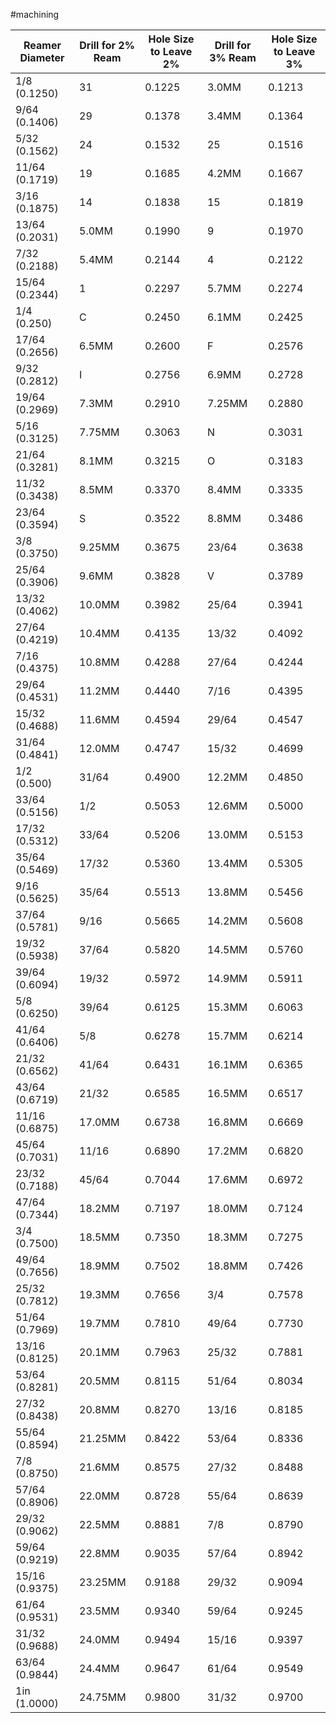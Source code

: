 #machining 

| Reamer Diameter | Drill for 2% Ream | Hole Size to Leave 2% | Drill for 3% Ream | Hole Size to Leave 3% |
| --------------- | ----------------- | --------------------- | ----------------- | --------------------- |
| 1/8 (0.1250)    | 31                | 0.1225                | 3.0MM             | 0.1213                |
| 9/64 (0.1406)   | 29                | 0.1378                | 3.4MM             | 0.1364                |
| 5/32 (0.1562)   | 24                | 0.1532                | 25                | 0.1516                |
| 11/64 (0.1719)  | 19                | 0.1685                | 4.2MM             | 0.1667                |
| 3/16 (0.1875)   | 14                | 0.1838                | 15                | 0.1819                |
| 13/64 (0.2031)  | 5.0MM             | 0.1990                | 9                 | 0.1970                |
| 7/32 (0.2188)   | 5.4MM             | 0.2144                | 4                 | 0.2122                |
| 15/64 (0.2344)  | 1                 | 0.2297                | 5.7MM             | 0.2274                |
| 1/4 (0.250)     | C                 | 0.2450                | 6.1MM             | 0.2425                |
| 17/64 (0.2656)  | 6.5MM             | 0.2600                | F                 | 0.2576                |
| 9/32 (0.2812)   | I                 | 0.2756                | 6.9MM             | 0.2728                |
| 19/64 (0.2969)  | 7.3MM             | 0.2910                | 7.25MM            | 0.2880                |
| 5/16 (0.3125)   | 7.75MM            | 0.3063                | N                 | 0.3031                |
| 21/64 (0.3281)  | 8.1MM             | 0.3215                | O                 | 0.3183                |
| 11/32 (0.3438)  | 8.5MM             | 0.3370                | 8.4MM             | 0.3335                |
| 23/64 (0.3594)  | S                 | 0.3522                | 8.8MM             | 0.3486                |
| 3/8 (0.3750)    | 9.25MM            | 0.3675                | 23/64             | 0.3638                |
| 25/64 (0.3906)  | 9.6MM             | 0.3828                | V                 | 0.3789                |
| 13/32 (0.4062)  | 10.0MM            | 0.3982                | 25/64             | 0.3941                |
| 27/64 (0.4219)  | 10.4MM            | 0.4135                | 13/32             | 0.4092                |
| 7/16 (0.4375)   | 10.8MM            | 0.4288                | 27/64             | 0.4244                |
| 29/64 (0.4531)  | 11.2MM            | 0.4440                | 7/16              | 0.4395                |
| 15/32 (0.4688)  | 11.6MM            | 0.4594                | 29/64             | 0.4547                |
| 31/64 (0.4841)  | 12.0MM            | 0.4747                | 15/32             | 0.4699                |
| 1/2 (0.500)     | 31/64             | 0.4900                | 12.2MM            | 0.4850                |
| 33/64 (0.5156)  | 1/2               | 0.5053                | 12.6MM            | 0.5000                |
| 17/32 (0.5312)  | 33/64             | 0.5206                | 13.0MM            | 0.5153                |
| 35/64 (0.5469)  | 17/32             | 0.5360                | 13.4MM            | 0.5305                |
| 9/16 (0.5625)   | 35/64             | 0.5513                | 13.8MM            | 0.5456                |
| 37/64 (0.5781)  | 9/16              | 0.5665                | 14.2MM            | 0.5608                |
| 19/32 (0.5938)  | 37/64             | 0.5820                | 14.5MM            | 0.5760                |
| 39/64 (0.6094)  | 19/32             | 0.5972                | 14.9MM            | 0.5911                |
| 5/8 (0.6250)    | 39/64             | 0.6125                | 15.3MM            | 0.6063                |
| 41/64 (0.6406)  | 5/8               | 0.6278                | 15.7MM            | 0.6214                |
| 21/32 (0.6562)  | 41/64             | 0.6431                | 16.1MM            | 0.6365                |
| 43/64 (0.6719)  | 21/32             | 0.6585                | 16.5MM            | 0.6517                |
| 11/16 (0.6875)  | 17.0MM            | 0.6738                | 16.8MM            | 0.6669                |
| 45/64 (0.7031)  | 11/16             | 0.6890                | 17.2MM            | 0.6820                |
| 23/32 (0.7188)  | 45/64             | 0.7044                | 17.6MM            | 0.6972                |
| 47/64 (0.7344)  | 18.2MM            | 0.7197                | 18.0MM            | 0.7124                |
| 3/4 (0.7500)    | 18.5MM            | 0.7350                | 18.3MM            | 0.7275                |
| 49/64 (0.7656)  | 18.9MM            | 0.7502                | 18.8MM            | 0.7426                |
| 25/32 (0.7812)  | 19.3MM            | 0.7656                | 3/4               | 0.7578                |
| 51/64 (0.7969)  | 19.7MM            | 0.7810                | 49/64             | 0.7730                |
| 13/16 (0.8125)  | 20.1MM            | 0.7963                | 25/32             | 0.7881                |
| 53/64 (0.8281)  | 20.5MM            | 0.8115                | 51/64             | 0.8034                |
| 27/32 (0.8438)  | 20.8MM            | 0.8270                | 13/16             | 0.8185                |
| 55/64 (0.8594)  | 21.25MM           | 0.8422                | 53/64             | 0.8336                |
| 7/8 (0.8750)    | 21.6MM            | 0.8575                | 27/32             | 0.8488                |
| 57/64 (0.8906)  | 22.0MM            | 0.8728                | 55/64             | 0.8639                |
| 29/32 (0.9062)  | 22.5MM            | 0.8881                | 7/8               | 0.8790                |
| 59/64 (0.9219)  | 22.8MM            | 0.9035                | 57/64             | 0.8942                |
| 15/16 (0.9375)  | 23.25MM           | 0.9188                | 29/32             | 0.9094                |
| 61/64 (0.9531)  | 23.5MM            | 0.9340                | 59/64             | 0.9245                |
| 31/32 (0.9688)  | 24.0MM            | 0.9494                | 15/16             | 0.9397                |
| 63/64 (0.9844)  | 24.4MM            | 0.9647                | 61/64             | 0.9549                |
| 1in (1.0000)    | 24.75MM           | 0.9800                | 31/32             | 0.9700                |

